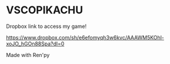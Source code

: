 # VSCOPIKACHU

Dropbox link to access my game!

https://www.dropbox.com/sh/e6efomyqh3w6kvc/AAAWM5KOhl-xoJO_hGOn88Spa?dl=0

Made with Ren'py 
